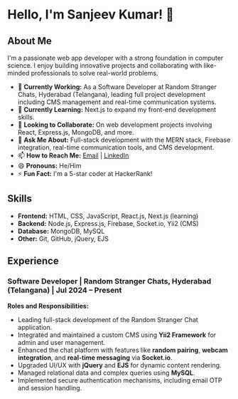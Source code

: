# Hello, I'm Sanjeev Kumar! 👋

## About Me
I'm a passionate web app developer with a strong foundation in computer science. I enjoy building innovative projects and collaborating with like-minded professionals to solve real-world problems.

- 🔭 **Currently Working:** As a Software Developer at Random Stranger Chats, Hyderabad (Telangana), leading full project development including CMS management and real-time communication systems.
- 🌱 **Currently Learning:** Next.js to expand my front-end development skills.
- 👯 **Looking to Collaborate:** On web development projects involving React, Express.js, MongoDB, and more.
- 💬 **Ask Me About:** Full-stack development with the MERN stack, Firebase integration, real-time communication tools, and CMS development.
- 📫 **How to Reach Me:** [Email](mailto:sanjeevcse2k23@gmail.com) | [LinkedIn](https://www.linkedin.com/in/prosanjeev/)
- 😄 **Pronouns:** He/Him
- ⚡ **Fun Fact:** I'm a 5-star coder at HackerRank!

## Skills
- **Frontend:** HTML, CSS, JavaScript, React.js, Next.js (learning)
- **Backend:** Node.js, Express.js, Firebase, Socket.io, Yii2 (CMS)
- **Database:** MongoDB, MySQL
- **Other:** Git, GitHub, jQuery, EJS

## Experience
### Software Developer | Random Stranger Chats, Hyderabad (Telangana) | Jul 2024 – Present
**Roles and Responsibilities:**
- Leading full-stack development of the Random Stranger Chat application.
- Integrated and maintained a custom CMS using **Yii2 Framework** for admin and user management.
- Enhanced the chat platform with features like **random pairing**, **webcam integration**, and **real-time messaging** via **Socket.io**.
- Upgraded UI/UX with **jQuery** and **EJS** for dynamic content rendering.
- Managed relational data and complex queries using **MySQL**.
- Implemented secure authentication mechanisms, including email OTP and session handling.
